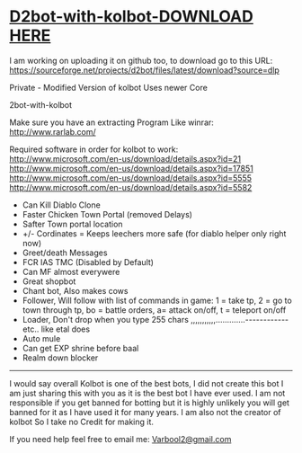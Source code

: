 <a href="http://kolbot.orgfree.com/">D2bot-with-kolbot-DOWNLOAD HERE</a>
=================
I am working on uploading it on github too, to download go to this URL:
https://sourceforge.net/projects/d2bot/files/latest/download?source=dlp

Private - Modified Version of kolbot Uses newer Core

2bot-with-kolbot‎

Make sure you have an extracting Program Like winrar:
http://www.rarlab.com/

Required software in order for kolbot to work: 
http://www.microsoft.com/en-us/download/details.aspx?id=21
http://www.microsoft.com/en-us/download/details.aspx?id=17851
http://www.microsoft.com/en-us/download/details.aspx?id=5555
http://www.microsoft.com/en-us/download/details.aspx?id=5582


- Can Kill Diablo Clone
- Faster Chicken Town Portal (removed Delays)
- Safter Town portal location
- +/- Cordinates = Keeps leechers more safe (for diablo helper only right now)
- Greet/death Messages
- FCR IAS TMC (Disabled by Default)
- Can MF almost everywere
- Great shopbot
- Chant bot, Also makes cows
- Follower, Will follow with list of commands in game: 1 = take tp, 2 = go to town through tp, bo = battle orders, a= attack on/off, t = teleport on/off
- Loader, Don't drop when you type 255 chars ,,,,,,,,,,,.............------------ etc.. like etal does
- Auto mule
- Can get EXP shrine before baal
- Realm down blocker
-------------------------------------------


I would say overall Kolbot is one of the best bots, I did not create this bot I am just sharing this with you as it is the best bot I have ever used.
I am not responsible if you get banned for botting but it is highly unlikely you will get banned for it as I have used it for many years. I am also not the creator of kolbot
So I take no Credit for making it.

If you need help feel free to email me: Varbool2@gmail.com
